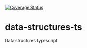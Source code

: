 [![Coverage Status](https://coveralls.io/repos/github/LorenzoR/data-structures-ts/badge.svg?branch=master)](https://coveralls.io/github/LorenzoR/data-structures-ts?branch=master)

# data-structures-ts
Data structures typescript
